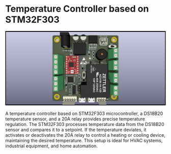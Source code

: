 
<!DOCTYPE html>
<html lang="en">
<head>
    <meta charset="UTF-8">
    <meta name="viewport" content="width=device-width, initial-scale=1.0">
</head>
<body>
    <h1>Temperature Controller based on STM32F303 </h1>
    <img src="https://github.com/walidbadar/Temperatue_Controller/blob/d69f989da849ccf57ea61ef76615c8f6b5f22527/img/Temperature%20Controller.jpg" alt="System Block Diagram">
    <p>
        A temperature controller based on STM32F303 microcontroller, a DS18B20 temperature sensor, and a 20A relay provides precise temperature regulation. 
        The STM32F303 processes temperature data from the DS18B20 sensor and compares it to a setpoint. 
        If the temperature deviates, it activates or deactivates the 20A relay to control a heating or cooling device, maintaining the desired temperature. 
        This setup is ideal for HVAC systems, industrial equipment, and home automation.
    </p>
</body>
</html>

